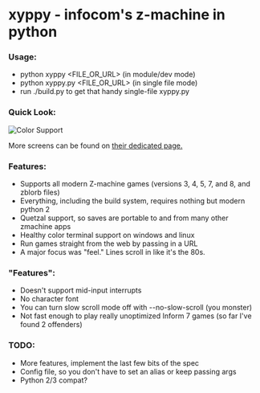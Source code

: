 # xyppy - infocom's z-machine in python

### Usage:

* python xyppy &lt;FILE\_OR\_URL&gt; (in module/dev mode)
* python xyppy.py &lt;FILE\_OR\_URL&gt; (in single file mode)
* run ./build.py to get that handy single-file xyppy.py

### Quick Look:

![Color Support](https://github.com/theinternetftw/xyppy/raw/master/screens/color_support.gif)

More screens can be found on [their dedicated page.](https://github.com/theinternetftw/xyppy/tree/master/screens)

### Features:

* Supports all modern Z-machine games (versions 3, 4, 5, 7, and 8, and zblorb files)
* Everything, including the build system, requires nothing but modern python 2
* Quetzal support, so saves are portable to and from many other zmachine apps
* Healthy color terminal support on windows and linux
* Run games straight from the web by passing in a URL
* A major focus was "feel." Lines scroll in like it's the 80s.

### "Features":

* Doesn't support mid-input interrupts
* No character font
* You can turn slow scroll mode off with --no-slow-scroll (you monster)
* Not fast enough to play really unoptimized Inform 7 games (so far I've found 2 offenders)

### TODO:
* More features, implement the last few bits of the spec
* Config file, so you don't have to set an alias or keep passing args
* Python 2/3 compat?
